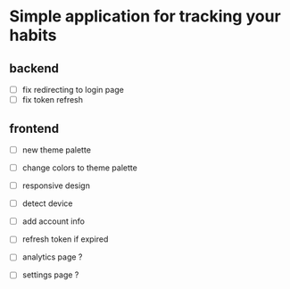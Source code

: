 # Simple application for tracking your habits

## backend

- [ ] fix redirecting to login page
- [ ] fix token refresh

## frontend

- [ ] new theme palette
- [ ] change colors to theme palette
- [ ] responsive design
- [ ] detect device

- [ ] add account info
- [ ] refresh token if expired

- [ ] analytics page ?
- [ ] settings page ?
